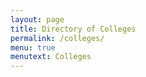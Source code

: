 ```yaml
---
layout: page
title: Directory of Colleges
permalink: /colleges/
menu: true
menutext: Colleges
---
```

